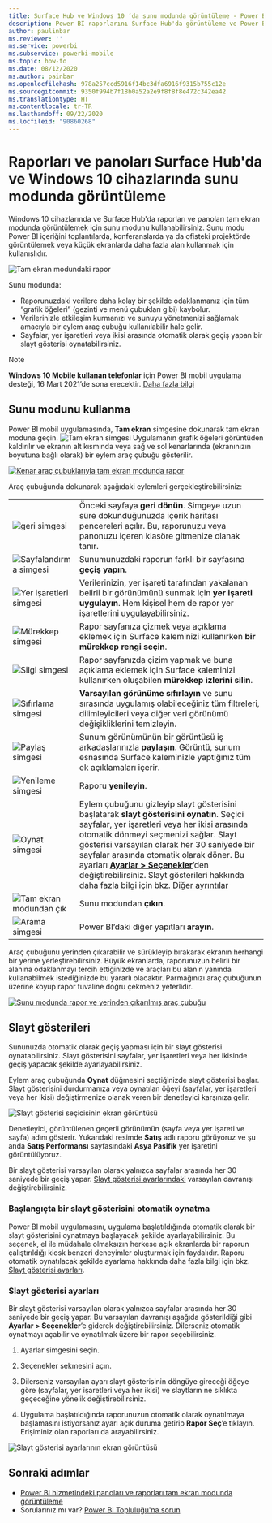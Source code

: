 ```yaml
---
title: Surface Hub ve Windows 10 ’da sunu modunda görüntüleme - Power BI
description: Power BI raporlarını Surface Hub'da görüntüleme ve Power BI panolarını, raporlarını ve kutucuklarını Windows 10 cihazlarda tam ekran modunda görüntüleme hakkında bilgi edinin.
author: paulinbar
ms.reviewer: ''
ms.service: powerbi
ms.subservice: powerbi-mobile
ms.topic: how-to
ms.date: 08/12/2020
ms.author: painbar
ms.openlocfilehash: 978a257ccd5916f14bc3dfa6916f9315b755c12e
ms.sourcegitcommit: 9350f994b7f18b0a52a2e9f8f8f8e472c342ea42
ms.translationtype: HT
ms.contentlocale: tr-TR
ms.lasthandoff: 09/22/2020
ms.locfileid: "90860268"
---
```

# <a name="view-reports-and-dashboards-in-presentation-mode-on-surface-hub-and-windows-10-devices"></a>Raporları ve panoları Surface Hub'da ve Windows 10 cihazlarında sunu modunda görüntüleme
Windows 10 cihazlarında ve Surface Hub'da raporları ve panoları tam ekran modunda görüntülemek için sunu modunu kullanabilirsiniz. Sunu modu Power BI içeriğini toplantılarda, konferanslarda ya da ofisteki projektörde görüntülemek veya küçük ekranlarda daha fazla alan kullanmak için kullanışlıdır.

![Tam ekran modundaki rapor](./media/mobile-windows-10-app-presentation-mode/power-bi-presentation-mode-2.png)

Sunu modunda:
* Raporunuzdaki verilere daha kolay bir şekilde odaklanmanız için tüm “grafik öğeleri” (gezinti ve menü çubukları gibi) kaybolur.
* Verilerinizle etkileşim kurmanızı ve sunuyu yönetmenizi sağlamak amacıyla bir eylem araç çubuğu kullanılabilir hale gelir.
* Sayfalar, yer işaretleri veya ikisi arasında otomatik olarak geçiş yapan bir slayt gösterisi oynatabilirsiniz.

>[!NOTE]
>**Windows 10 Mobile kullanan telefonlar** için Power BI mobil uygulama desteği, 16 Mart 2021’de sona erecektir. [Daha fazla bilgi](/legal/powerbi/powerbi-mobile/power-bi-mobile-app-end-of-support-for-windows-phones)

## <a name="use-presentation-mode"></a>Sunu modunu kullanma
Power BI mobil uygulamasında, **Tam ekran** simgesine dokunarak tam ekran moduna geçin.
![Tam ekran simgesi](././media/mobile-windows-10-app-presentation-mode/power-bi-full-screen-icon.png) Uygulamanın grafik öğeleri görüntüden kaldırılır ve ekranın alt kısmında veya sağ ve sol kenarlarında (ekranınızın boyutuna bağlı olarak) bir eylem araç çubuğu gösterilir.

[![Kenar araç çubuklarıyla tam ekran modunda rapor](./media/mobile-windows-10-app-presentation-mode/power-bi-presentation-mode-toolbar.png)](./media/mobile-windows-10-app-presentation-mode/power-bi-presentation-mode-toolbar-expanded.png#lightbox)

Araç çubuğunda dokunarak aşağıdaki eylemleri gerçekleştirebilirsiniz:

|||
|-|-|
|![geri simgesi](./media/mobile-windows-10-app-presentation-mode/power-bi-windows-10-presentation-back-icon.png)|Önceki sayfaya **geri dönün**. Simgeye uzun süre dokunduğunuzda içerik haritası pencereleri açılır. Bu, raporunuzu veya panonuzu içeren klasöre gitmenize olanak tanır.|
|![Sayfalandırma simgesi](./media/mobile-windows-10-app-presentation-mode/power-bi-windows-10-presentation-pages-icon.png)|Sunumunuzdaki raporun farklı bir sayfasına **geçiş yapın**.|
|![Yer işaretleri simgesi](./media/mobile-windows-10-app-presentation-mode/power-bi-windows-10-presentation-bookmarks-icon.png)|Verilerinizin, yer işareti tarafından yakalanan belirli bir görünümünü sunmak için **yer işareti uygulayın**. Hem kişisel hem de rapor yer işaretlerini uygulayabilirsiniz.|
|![Mürekkep simgesi](./media/mobile-windows-10-app-presentation-mode/power-bi-windows-10-presentation-ink-icon.png)|Rapor sayfanıza çizmek veya açıklama eklemek için Surface kaleminizi kullanırken **bir mürekkep rengi seçin**.|
|![Silgi simgesi](./media/mobile-windows-10-app-presentation-mode/power-bi-windows-10-presentation-eraser-icon.png)|Rapor sayfanızda çizim yapmak ve buna açıklama eklemek için Surface kaleminizi kullanırken oluşabilen **mürekkep izlerini silin**.          |
|![Sıfırlama simgesi](./media/mobile-windows-10-app-presentation-mode/power-bi-windows-10-presentation-reset-icon.png)|**Varsayılan görünüme sıfırlayın** ve sunu sırasında uygulamış olabileceğiniz tüm filtreleri, dilimleyicileri veya diğer veri görünümü değişikliklerini temizleyin.|
|![Paylaş simgesi](./media/mobile-windows-10-app-presentation-mode/power-bi-windows-10-share-icon.png)|Sunum görünümünün bir görüntüsü iş arkadaşlarınızla **paylaşın**. Görüntü, sunum esnasında Surface kaleminizle yaptığınız tüm ek açıklamaları içerir.|
|![Yenileme simgesi](./media/mobile-windows-10-app-presentation-mode/power-bi-windows-10-presentation-refresh-icon.png)|Raporu **yenileyin**.|
|![Oynat simgesi](./media/mobile-windows-10-app-presentation-mode/power-bi-windows-10-presentation-play-icon.png)|Eylem çubuğunu gizleyip slayt gösterisini başlatarak **slayt gösterisini oynatın**. Seçici sayfalar, yer işaretleri veya her ikisi arasında otomatik dönmeyi seçmenizi sağlar. Slayt gösterisi varsayılan olarak her 30 saniyede bir sayfalar arasında otomatik olarak döner. Bu ayarları [**Ayarlar > Seçenekler**](#slideshow-settings)’den değiştirebilirsiniz. Slayt gösterileri hakkında daha fazla bilgi için bkz. [Diğer ayrıntılar](#slideshows)|
|![Tam ekran modundan çık](./media/mobile-windows-10-app-presentation-mode/power-bi-windows-10-exit-full-screen-icon.png)|Sunu modundan **çıkın**.|
|![Arama simgesi](./media/mobile-windows-10-app-presentation-mode/power-bi-windows-10-presentation-search-icon.png)|Power BI’daki diğer yapıtları **arayın**.|

Araç çubuğunu yerinden çıkarabilir ve sürükleyip bırakarak ekranın herhangi bir yerine yerleştirebilirsiniz. Büyük ekranlarda, raporunuzun belirli bir alanına odaklanmayı tercih ettiğinizde ve araçları bu alanın yanında kullanabilmek istediğinizde bu yararlı olacaktır. Parmağınızı araç çubuğunun üzerine koyup rapor tuvaline doğru çekmeniz yeterlidir.

[![Sunu modunda rapor ve yerinden çıkarılmış araç çubuğu](./media/mobile-windows-10-app-presentation-mode/power-bi-windows-10-presentation-drag-toolbar-2.png)](./media/mobile-windows-10-app-presentation-mode/power-bi-windows-10-presentation-drag-toolbar-2-expanded.png#lightbox)

## <a name="slideshows"></a>Slayt gösterileri

Sununuzda otomatik olarak geçiş yapması için bir slayt gösterisi oynatabilirsiniz. Slayt gösterisini sayfalar, yer işaretleri veya her ikisinde geçiş yapacak şekilde ayarlayabilirsiniz.

Eylem araç çubuğunda **Oynat** düğmesini seçtiğinizde slayt gösterisi başlar. Slayt gösterisini durdurmanıza veya oynatılan öğeyi (sayfalar, yer işaretleri veya her ikisi) değiştirmenize olanak veren bir denetleyici karşınıza gelir.

![Slayt gösterisi seçicisinin ekran görüntüsü](././media/mobile-windows-10-app-presentation-mode//power-bi-windows-10-slideshow-selector.png)

 Denetleyici, görüntülenen geçerli görünümün (sayfa veya yer işareti ve sayfa) adını gösterir. Yukarıdaki resimde **Satış** adlı raporu görüyoruz ve şu anda **Satış Performansı** sayfasındaki **Asya Pasifik** yer işaretini görüntülüyoruz.

Bir slayt gösterisi varsayılan olarak yalnızca sayfalar arasında her 30 saniyede bir geçiş yapar. [Slayt gösterisi ayarlarındaki](#slideshow-settings) varsayılan davranışı değiştirebilirsiniz.


### <a name="auto-play-a-slideshow-on-startup"></a>Başlangıçta bir slayt gösterisini otomatik oynatma

Power BI mobil uygulamasını, uygulama başlatıldığında otomatik olarak bir slayt gösterisini oynatmaya başlayacak şekilde ayarlayabilirsiniz. Bu seçenek, el ile müdahale olmaksızın herkese açık ekranlarda bir raporun çalıştırıldığı kiosk benzeri deneyimler oluşturmak için faydalıdır. Raporu otomatik oynatılacak şekilde ayarlama hakkında daha fazla bilgi için bkz. [Slayt gösterisi ayarları](#slideshow-settings).

### <a name="slideshow-settings"></a>Slayt gösterisi ayarları

Bir slayt gösterisi varsayılan olarak yalnızca sayfalar arasında her 30 saniyede bir geçiş yapar. Bu varsayılan davranışı aşağıda gösterildiği gibi **Ayarlar > Seçenekler**’e giderek değiştirebilirsiniz. Dilerseniz otomatik oynatmayı açabilir ve oynatılmak üzere bir rapor seçebilirsiniz.

1. Ayarlar simgesini seçin.

1. Seçenekler sekmesini açın.

1. Dilerseniz varsayılan ayarı slayt gösterisinin döngüye gireceği öğeye göre (sayfalar, yer işaretleri veya her ikisi) ve slaytların ne sıklıkta geçeceğine yönelik değiştirebilirsiniz.

1. Uygulama başlatıldığında raporunuzun otomatik olarak oynatılmaya başlamasını istiyorsanız ayarı açık duruma getirip **Rapor Seç**’e tıklayın. Erişiminiz olan raporları da arayabilirsiniz.

![Slayt gösterisi ayarlarının ekran görüntüsü](././media/mobile-windows-10-app-presentation-mode//power-bi-windows-10-slideshow-settings.png)

## <a name="next-steps"></a>Sonraki adımlar
* [Power BI hizmetindeki panoları ve raporları tam ekran modunda görüntüleme](../end-user-focus.md)
* Sorularınız mı var? [Power BI Topluluğu'na sorun](https://community.powerbi.com/)